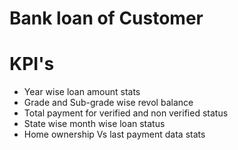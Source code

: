 # Bank loan of Customer #
# KPI's #
* Year wise loan amount stats
* Grade and Sub-grade wise revol balance
* Total payment for verified and non verified status
* State wise month wise loan status
* Home ownership Vs last payment data stats
